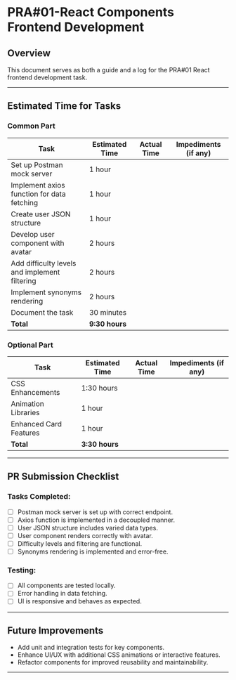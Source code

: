 # PRA#01-React Components Frontend Development

## Overview
This document serves as both a guide and a log for the PRA#01 React frontend development task. 

---

## Estimated Time for Tasks

### Common Part
| Task                                          | Estimated Time | Actual Time | Impediments (if any) |
|-----------------------------------------------|----------------|-------------|----------------------|
| Set up Postman mock server                    | 1 hour         |             |                      |
| Implement axios function for data fetching    | 1 hour         |             |                      |
| Create user JSON structure                    | 1 hour         |             |                      |
| Develop user component with avatar            | 2 hours        |             |                      |
| Add difficulty levels and implement filtering | 2 hours        |             |                      |
| Implement synonyms rendering                  | 2 hours        |             |                      |
| Document the task                             | 30 minutes     |             |                      |
| **Total**                                     | **9:30 hours** |             |                      |

### Optional Part
| Task                    | Estimated Time | Actual Time | Impediments (if any) |
|-------------------------|----------------|-------------|----------------------|
| CSS Enhancements        | 1:30 hours     |             |                      |
| Animation Libraries      | 1 hour        |             |                      |
| Enhanced Card Features   | 1 hour        |             |                      |
| **Total**                | **3:30 hours** |             |                      |

---

## PR Submission Checklist

### **Tasks Completed**:
   - [ ] Postman mock server is set up with correct endpoint.
   - [ ] Axios function is implemented in a decoupled manner.
   - [ ] User JSON structure includes varied data types.
   - [ ] User component renders correctly with avatar.
   - [ ] Difficulty levels and filtering are functional.
   - [ ] Synonyms rendering is implemented and error-free.

### **Testing**:
   - [ ] All components are tested locally.
   - [ ] Error handling in data fetching.
   - [ ] UI is responsive and behaves as expected.

---

## Future Improvements
- Add unit and integration tests for key components.
- Enhance UI/UX with additional CSS animations or interactive features.
- Refactor components for improved reusability and maintainability.

---
